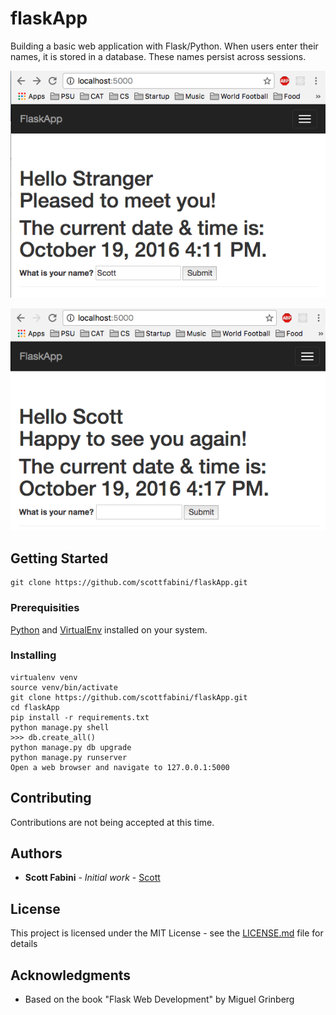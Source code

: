 # flaskApp

Building a basic web application with Flask/Python. When users enter their names, it is stored in a database.  These names persist across sessions.

![Image of flaskApp1](https://raw.githubusercontent.com/scottfabini/flaskApp/master/app/static/FlaskApp1.png)

![Image of flaskApp2](https://raw.githubusercontent.com/scottfabini/flaskApp/master/app/static/FlaskApp2.png)

## Getting Started

```
git clone https://github.com/scottfabini/flaskApp.git
```

### Prerequisities

[Python](https://www.python.org/downloads/) and 
[VirtualEnv](https://virtualenv.pypa.io/en/stable/) installed on your system.

### Installing

```
virtualenv venv
source venv/bin/activate
git clone https://github.com/scottfabini/flaskApp.git
cd flaskApp
pip install -r requirements.txt
python manage.py shell
>>> db.create_all()
python manage.py db upgrade
python manage.py runserver
Open a web browser and navigate to 127.0.0.1:5000
```

## Contributing

Contributions are not being accepted at this time.

## Authors

* **Scott Fabini** - *Initial work* - [Scott](https://github.com/scottfabini)

## License

This project is licensed under the MIT License - see the [LICENSE.md](LICENSE.md) file for details

## Acknowledgments

* Based on the book "Flask Web Development" by Miguel Grinberg
